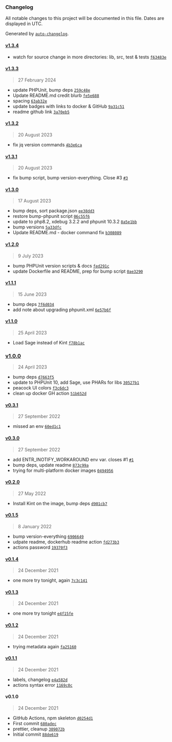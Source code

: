### Changelog

All notable changes to this project will be documented in this file. Dates are displayed in UTC.

Generated by [`auto-changelog`](https://github.com/CookPete/auto-changelog).

#### [v1.3.4](https://github.com/ideasonpurpose/docker-phpunit-watch/compare/v1.3.3...v1.3.4)

- watch for source change in more directories: lib, src, test & tests [`f63483e`](https://github.com/ideasonpurpose/docker-phpunit-watch/commit/f63483ef58cafbcaba27430b0d47760d2faadf78)

#### [v1.3.3](https://github.com/ideasonpurpose/docker-phpunit-watch/compare/v1.3.2...v1.3.3)

> 27 February 2024

- update PHPUnit, bump deps [`259c48e`](https://github.com/ideasonpurpose/docker-phpunit-watch/commit/259c48e35548ae73e9b4e88d4e9a07fe04054023)
- Update README.md credit blurb [`fe5e688`](https://github.com/ideasonpurpose/docker-phpunit-watch/commit/fe5e6880525687c27f93b9c19926d2b6b60c8de4)
- spacing [`63ab32e`](https://github.com/ideasonpurpose/docker-phpunit-watch/commit/63ab32e0b356fc2eb82591782715d94e07e69c7a)
- update badges with links to docker & GitHub [`9a31c51`](https://github.com/ideasonpurpose/docker-phpunit-watch/commit/9a31c5117db19e5f71d7072fb2c77dace4f8f83d)
- readme github link [`3a70eb5`](https://github.com/ideasonpurpose/docker-phpunit-watch/commit/3a70eb5ae11364fe7a6a065bfbe2ca79073b4fde)

#### [v1.3.2](https://github.com/ideasonpurpose/docker-phpunit-watch/compare/v1.3.1...v1.3.2)

> 20 August 2023

- fix jq version commands [`4b3e6ca`](https://github.com/ideasonpurpose/docker-phpunit-watch/commit/4b3e6ca161962791b62b3026abb47529475821e0)

#### [v1.3.1](https://github.com/ideasonpurpose/docker-phpunit-watch/compare/v1.3.0...v1.3.1)

> 20 August 2023

- fix bump script, bump version-everything. Close #3 [`#3`](https://github.com/ideasonpurpose/docker-phpunit-watch/issues/3)

#### [v1.3.0](https://github.com/ideasonpurpose/docker-phpunit-watch/compare/v1.2.0...v1.3.0)

> 17 August 2023

- bump deps, sort package.json [`ee38dd3`](https://github.com/ideasonpurpose/docker-phpunit-watch/commit/ee38dd34808ae80348627ad47bae67178fc6a177)
- restore bump-phpunit script [`06c55f6`](https://github.com/ideasonpurpose/docker-phpunit-watch/commit/06c55f6ddabfc788b9815105e304680a66e98e60)
- update to php8.2, xdebug 3.2.2 and phpunit 10.3.2 [`8a5e1bb`](https://github.com/ideasonpurpose/docker-phpunit-watch/commit/8a5e1bb13b74ecfd1ee03898c364dc49d4e0ef08)
- bump versions [`5a33dfc`](https://github.com/ideasonpurpose/docker-phpunit-watch/commit/5a33dfc4ff877e5a857fdcaffab5232710227130)
- Update README.md - docker command fix [`b308089`](https://github.com/ideasonpurpose/docker-phpunit-watch/commit/b30808921420d9643fde7deae6ef5721b8d1e0b0)

#### [v1.2.0](https://github.com/ideasonpurpose/docker-phpunit-watch/compare/v1.1.1...v1.2.0)

> 9 July 2023

- bump PHPUnit version scripts & docs [`fed291c`](https://github.com/ideasonpurpose/docker-phpunit-watch/commit/fed291c7c63b17821f8a85e95c36d5abdc72dd69)
- update Dockerfile and README, prep for bump script [`0ae3290`](https://github.com/ideasonpurpose/docker-phpunit-watch/commit/0ae3290b676348ffe9c419c74057f23b6d6a9532)

#### [v1.1.1](https://github.com/ideasonpurpose/docker-phpunit-watch/compare/v1.1.0...v1.1.1)

> 15 June 2023

- bump deps [`7f6d034`](https://github.com/ideasonpurpose/docker-phpunit-watch/commit/7f6d034296e9ce2321a9f9bfaf605dcde8144f6e)
- add note about upgrading phpunit.xml [`6e57b6f`](https://github.com/ideasonpurpose/docker-phpunit-watch/commit/6e57b6f91d7a56bf5f13fc43d9de6c0267b514da)

#### [v1.1.0](https://github.com/ideasonpurpose/docker-phpunit-watch/compare/v1.0.0...v1.1.0)

> 25 April 2023

- Load Sage instead of Kint [`f78b1ac`](https://github.com/ideasonpurpose/docker-phpunit-watch/commit/f78b1ac66eaa5726d13ba86808e670dfe95934c8)

### [v1.0.0](https://github.com/ideasonpurpose/docker-phpunit-watch/compare/v0.3.1...v1.0.0)

> 24 April 2023

- bump deps [`d7663f5`](https://github.com/ideasonpurpose/docker-phpunit-watch/commit/d7663f583d398a52f758cdeab4ba8d8e80d845c4)
- update to PHPUnit 10, add Sage, use PHARs for libs [`30527b1`](https://github.com/ideasonpurpose/docker-phpunit-watch/commit/30527b10af5e8439220d5ed4efc3e8e5a2d959cd)
- peacock UI colors [`f3c6dc3`](https://github.com/ideasonpurpose/docker-phpunit-watch/commit/f3c6dc303fcffa70b9e87ee6d99aba7ed1b3560c)
- clean up docker GH action [`51b652d`](https://github.com/ideasonpurpose/docker-phpunit-watch/commit/51b652d6f52f4a58e1564670e8cd82c9411246d0)

#### [v0.3.1](https://github.com/ideasonpurpose/docker-phpunit-watch/compare/v0.3.0...v0.3.1)

> 27 September 2022

- missed an env [`60ed1c1`](https://github.com/ideasonpurpose/docker-phpunit-watch/commit/60ed1c120a660c000578c3c229b3b92e27f3bdf0)

#### [v0.3.0](https://github.com/ideasonpurpose/docker-phpunit-watch/compare/v0.2.0...v0.3.0)

> 27 September 2022

- add ENTR_INOTIFY_WORKAROUND env var. closes #1 [`#1`](https://github.com/ideasonpurpose/docker-phpunit-watch/issues/1)
- bump deps, update readme [`873c99a`](https://github.com/ideasonpurpose/docker-phpunit-watch/commit/873c99a6703e98417255935e69506cc330fcbd35)
- trying for multi-platform docker images [`0494956`](https://github.com/ideasonpurpose/docker-phpunit-watch/commit/0494956950669836da8092047ec510d1bf433c99)

#### [v0.2.0](https://github.com/ideasonpurpose/docker-phpunit-watch/compare/v0.1.5...v0.2.0)

> 27 May 2022

- Install Kint on the image, bump deps [`d901cb7`](https://github.com/ideasonpurpose/docker-phpunit-watch/commit/d901cb79b342472d3aa156e06bf432f3ebd6e777)

#### [v0.1.5](https://github.com/ideasonpurpose/docker-phpunit-watch/compare/v0.1.4...v0.1.5)

> 8 January 2022

- bump version-everything [`6906649`](https://github.com/ideasonpurpose/docker-phpunit-watch/commit/690664916c7aab4e9fb9397524d75e5190c1766d)
- udpate readme, dockerhub readme action [`fd273b3`](https://github.com/ideasonpurpose/docker-phpunit-watch/commit/fd273b319c6a912b982e6b62df0ada1f2d9ce4cb)
- actions password [`19370f3`](https://github.com/ideasonpurpose/docker-phpunit-watch/commit/19370f3d4ad6145d881a572c1dd65be5837ba80f)

#### [v0.1.4](https://github.com/ideasonpurpose/docker-phpunit-watch/compare/v0.1.3...v0.1.4)

> 24 December 2021

- one more try tonight, again [`7c3c141`](https://github.com/ideasonpurpose/docker-phpunit-watch/commit/7c3c141a094aec3420001a4e030bcb8622dfd160)

#### [v0.1.3](https://github.com/ideasonpurpose/docker-phpunit-watch/compare/v0.1.2...v0.1.3)

> 24 December 2021

- one more try tonight [`e4f15fe`](https://github.com/ideasonpurpose/docker-phpunit-watch/commit/e4f15fe9f83c5e4d6fca8e4550aa00b7f25fbf18)

#### [v0.1.2](https://github.com/ideasonpurpose/docker-phpunit-watch/compare/v0.1.1...v0.1.2)

> 24 December 2021

- trying metadata again [`fa25160`](https://github.com/ideasonpurpose/docker-phpunit-watch/commit/fa2516035d68f6abf1299c3725dfb8e821e80eb5)

#### [v0.1.1](https://github.com/ideasonpurpose/docker-phpunit-watch/compare/v0.1.0...v0.1.1)

> 24 December 2021

- labels, changelog [`e4a582d`](https://github.com/ideasonpurpose/docker-phpunit-watch/commit/e4a582d4fec2a9d15b5090a7b77a6a8301eb16be)
- actions syntax error [`1169c0c`](https://github.com/ideasonpurpose/docker-phpunit-watch/commit/1169c0cd25846ef7c8370a2a4b07ee9810d17299)

#### v0.1.0

> 24 December 2021

- GitHub Actions, npm skeleton [`d0254d1`](https://github.com/ideasonpurpose/docker-phpunit-watch/commit/d0254d15031ae93533543b4624d55fdba4ee6dad)
- First commit [`680adec`](https://github.com/ideasonpurpose/docker-phpunit-watch/commit/680adec61937b69f0f8b382b3d3567b53b7d3b4d)
- prettier, cleanup [`309072b`](https://github.com/ideasonpurpose/docker-phpunit-watch/commit/309072b7640a5e286fd140ad69b74ef75e482350)
- Initial commit [`88de619`](https://github.com/ideasonpurpose/docker-phpunit-watch/commit/88de61946c5224f0934a99ec5f900e132709b500)
